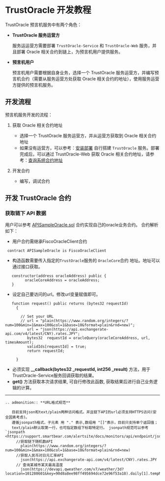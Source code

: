 # TrustOracle 开发教程

TrustOracle 预言机服务中有两个角色：

* **TrustOracle 服务运营方**

    服务运运营方需要部署 `TrustOracle-Service` 和 `TrustOracle-Web` 服务，并且部署 Oracle 相关合约到链上，为预言机用户提供服务。

* **预言机用户**
    
    预言机用户需要根据自身业务，选择一个 TrustOracle 服务运营方，并编写预言机合约（需要从服务运营方处获取 Oracle 相关合约的地址），使用服务运营方提供的预言机服务。
  

## 开发流程

预言机服务开发的流程：

1. 获取 Oracle 相关合约地址
    * 选择一个 TrustOracle 服务运营方，并从运营方获取到 Oracle 相关合约地址
    * 如果没有运营方，可以参考：[安装部署](../TrustOracle-Install/index.html) 自行搭建 `TrustOracle` 服务。部署完成后，可以通过 TrustOracle-Web 获取 Oracle 相关合约地址，请参考：[查询系统合约地址](../TrustOracle-Web/outline.html#list_oracle_address)
    
2. 开发合约
    * 编写，调试合约

## 开发 TrustOracle 合约

### 获取链下 API 数据

 用户可以参考 [APISampleOracle.sol](https://github.com/WeBankBlockchain/TrustOracle-Service/blob/dev/contracts/1.0/sol-0.6/oracle/FiscoOracleClient.sol) 合约实现自己的oracle业务合约。 合约解析如下：       
  - 用户合约需继承FiscoOracleClient合约
   ```
    contract APISampleOracle is FiscoOracleClient
   ``` 
  - 构造函数需要传入指定的`TrustOracle`服务的 `OracleCore`合约 地址。地址可以通过接口获取。  
   ```
      constructor(address oracleAddress) public {  
            oracleCoreAddress = oracleAddress;      
      }  
   ```       
  - 设定自己要访问的url。修改url变量赋值即可。  
  
   ```
      function request() public returns (bytes32 requestId)
        {
    
          // Set your URL
          // url = "plain(https://www.random.org/integers/?num=100&min=1&max=100&col=1&base=10&format=plain&rnd=new)";
             url = "json(https://api.exchangerate-api.com/v4/latest/CNY).rates.JPY";
             bytes32  requestId = oracleQuery(oracleCoreAddress, url, timesAmount);
             validIds[requestId] = true;
             return requestId;
              
        }
   ```
  - 必须实现 **__callback(bytes32 _requestId, int256 _result)** 方法，用于TrustOracle-Service服务回调获取的结果。  
  - **get()** 方法获取本次请求结果, 可自行修改此函数, 获取结果后进行自己业务逻辑的计算。  
  
----------
```eval_rst
.. admonition:: **URL格式规范**
    
   目前支持json和text/plain两种访问格式。并且链下API的url必须支持HTTPS访问(安全因素考虑)。  
   遵循jsonpath格式，子元素 用 "." 表示,数组用 "[]"表示，目前只支持单个返回值；     
   text/plain默认取第一行，也可指定数组下标取特定行。 jsonpath规范可以参考 `jsonpath <https://support.smartbear.com/alertsite/docs/monitors/api/endpoint/jsonpath.html>`_ 
     //获取链下随机数API
       plain(https://www.random.org/integers/?num=100&min=1&max=100&col=1&base=10&format=plain&rnd=new)
     //获取人民币对日元汇率API 
       json(https://api.exchangerate-api.com/v4/latest/CNY).rates.JPY  
     // 查询某城市某天最高温度  
       json(https://devapi.qweather.com/v7/weather/3d?location=101280601&key=90d8a8ee98ff495694dce72e96f53a18).daily[1].tempMax
``` 
  
  
